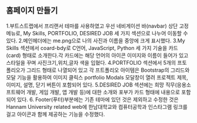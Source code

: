 ## 홈페이지 만들기
1.부트스트랩에서 프리랜서 테마를 사용하였고 우선 네비게이션 바(navbar)
상단 고정 메뉴로, My Skills, PORTFOLIO, DESIRED JOB 세 가지 섹션으로 나누어 이동할 수 있다.
2.메인헤더에는 me.png으로 나의 사진과 이름을 중앙에 크게 표시했다.
3.My Skills 섹션에서 coard-bdy로 C언어, JavaScript, Python 세 가지 기술을 카드(card) 형태로 소개한다.각 카드에는 해당 언어의 아이콘 이미지와 이름이 들어가 있고 스타일을 꾸며 사진크기,위치,글자 색을 입혔다.
4.PORTFOLIO 섹션에서 5개의 프토폴리오가 그리드 형태로 나열되어 있고 각 프트폴리오 아이템은 Bootstrap의 그리드와 모달 기능을 활용하여 이미지 클릭스 portfolio Modals 모달창이 열려 프로젝트 제목, 이미지, 설명, 닫기 버튼이 포함되어 있다.
5.DESIRED JOB 섹션에는 희망 직무(응용소프트웨어 개발, 게임 개발, 앱 개발 등)에 대한 소개와 포부가 카드 형태에 내용으로 포함되어 있다.
6. Footer(푸터)부분에는 기존 테마에 있던 것은 제외하고 수정한 것은 Hannam University related web에 한남대학교와 컴퓨터공학과 인스타그램 링크를 걸고 아이콘과 함께 제공하는 기능을 수정했다.


<!--
**sdw0503/sdw0503** is a ✨ _special_ ✨ repository because its `README.md` (this file) appears on your GitHub profile.

Here are some ideas to get you started:

- 🔭 I’m currently working on ...
- 🌱 I’m currently learning ...
- 👯 I’m looking to collaborate on ...
- 🤔 I’m looking for help with ...
- 💬 Ask me about ...
- 📫 How to reach me: ...
- 😄 Pronouns: ...
- ⚡ Fun fact: ...
-->
